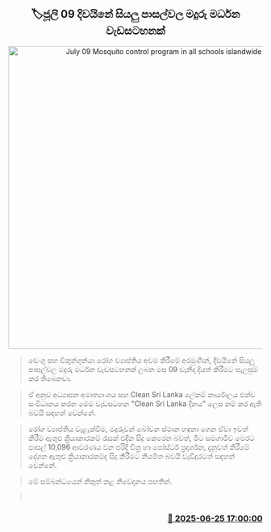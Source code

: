 <p align='center'><b><h2 align='center' title='July 09 Mosquito control program in all schools islandwide'>🏷ජූලි 09 දිවයිනේ සියලු‍ පාසල්වල මදුරු මර්ධන වැඩසටහනක්</h2></b></p>
<p align='center'><img src='https://helakuru.sgp1.cdn.digitaloceanspaces.com/esana/images/lib/dengue.jpg' width='600' alt='July 09 Mosquito control program in all schools islandwide'></p>

> ඩෙංගු සහ චිකුන්ගුන්යා රෝග ව්‍යාප්තිය අවම කිරීමේ අරමුණින්, දිවයිනේ සියලු‍ පාසල්වල මදුරු මර්ධන වැඩසටහනක් ලබන මස 09 වැනිදා දියත් කිරීමට සැලසුම් කර තිබෙනවා.

> ඒ අනුව අධ්‍යාපන අමාත්‍යාංශය සහ Clean Sri Lanka ලේකම් කාර්යාලය එක්ව සංවිධානය කරන මෙම වැඩසටහන "Clean Sri Lanka දිනය" ලෙස නම් කර ඇති බවයි සඳහන් වෙන්නේ.

> රෝග ව්‍යාප්තිය වැළැක්වීම, මදුරුවන් බෝවන ස්ථාන හඳුනා ගෙන ඒවා ඉවත් කිරීම ඇතුළු ක්‍රියාකාරකම් රැසක් එදින සිදු කෙරෙන බවත්, මීට සමගාමීව මෙරට පාසල් 10,096 ආවරණය වන පරිදි චිත්‍ර හා පෝස්ටර් ප්‍රදර්ශන, දැනුවත් කිරීමේ දේශන ඇතුළු ක්‍රියාකාරකම්ද සිදු කිරීමට නියමිත බවයි වැඩිදුරටත් සඳහන් වෙන්නේ.

> මේ සම්බන්ධයෙන් නිකුත් කළ නිවේදනය පහතින්.

>  



<h3 align='right'><a href='https://www.helakuru.lk/esana/p/111344/'>📅 2025-06-25 17:00:00</a></h3>
